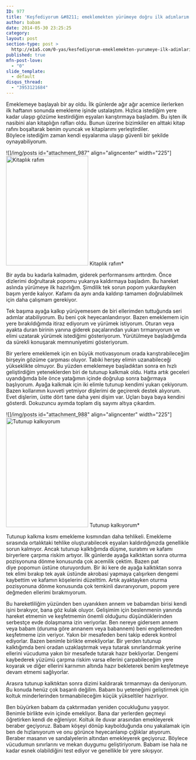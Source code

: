 ```yaml
---
ID: 977
title: 'Keşfediyorum &#8211; emeklemekten yürümeye doğru ilk adımlarım'
author: babam
date: 2014-05-30 23:25:25
category:
layout: post
section-type: post >
  http://e1a5.com/0-yas/kesfediyorum-emeklemekten-yurumeye-ilk-adimlarim/
published: true
mfn-post-love:
  - "0"
slide_template:
  - default
disqus_thread:
  - "3953121684"
---
```

Emeklemeye başlayalı bir ay oldu. İlk günlerde ağır ağır acemice ilerlerken ilk haftanın sonunda emekleme işinde ustalaştım. Hızlıca istediğim yere kadar ulaşıp gözüme kestirdiğim eşyaları karıştırmaya başladım. Bu işten ilk nasibini alan kitaplığın rafları oldu. Bunun üzerine bizimkiler en alttaki kitap rafını boşaltarak benim oyuncak ve kitaplarımı yerleştirdiler. Böylece istediğim zaman kendi eşyalarıma ulaşıp güvenli bir şekilde oynayabiliyorum.

![]/img/posts id="attachment_987" align="aligncenter" width="225"]<a href="http://e1a5.com/wp-content/uploads/2014/05/kitapligim.jpg"><img class="wp-image-987 size-medium" src="http://e1a5.com/wp-content/uploads/2014/05/kitapligim-225x300.jpg" alt="Kitaplık rafım" width="225" height="300" /></a> Kitaplık rafım*

Bir ayda bu kadarla kalmadım, giderek performansımı arttırdım. Önce dizlerimi doğrultarak popomu yukarıya kaldırmaya başladım. Bu hareket aslında yürümeye ilk hazırlığım. Şimdilik tek sorun popom yukardayken başım yerde kalıyor. Kafamı da aynı anda kaldırıp tamamen doğrulabilmek için daha çalışmam gerekiyor.

Tek başıma ayağa kalkıp yürüyemesem de biri ellerimden tuttuğunda seri adımlar atabiliyorum. Bu beni çok heyecanlandırıyor. Bazen emeklemem için yere bırakıldığımda itiraz ediyorum ve yürümek istiyorum. Oturan veya ayakta duran birinin yanına giderek paçalarından yukarı tırmanıyorum ve elimi uzatarak yürümek istediğimi gösteriyorum. Yürütülmeye başladığımda da sürekli konuşarak memnuniyetimi gösteriyorum.

Bir yerlere emeklemek için en büyük motivasyonum orada karıştırabileceğim birşeyin gözüme çarpması oluyor. Tabiki herşey elimin uzanabileceği yükseklikte olmuyor. Bu yüzden emeklemeye başladıktan sonra en hızlı geliştirdiğim yeteneklerden biri de tutunup kalkmak oldu. Hatta artık geceleri uyandığımda bile önce yatağımın içinde doğrulup sonra bağırmaya başlıyorum. Ayağa kalkmak için iki elimle tutunup kendimi yukarı çekiyorum. Bazen kollarımın kuvveti yetmiyor dişlerimi de geçirerek destek alıyorum. Evet dişlerim, üstte dört tane daha yeni dişim var. Uçları baya baya kendini gösterdi. Dokuzuncu ayımda toplam diş sayımı altıya çıkardım.

![]/img/posts id="attachment_988" align="aligncenter" width="225"]<a href="http://e1a5.com/wp-content/uploads/2014/05/tutunup_kalkiyorum.jpg"><img class="wp-image-988 size-medium" src="http://e1a5.com/wp-content/uploads/2014/05/tutunup_kalkiyorum-225x300.jpg" alt="Tutunup kalkıyorum" width="225" height="300" /></a> Tutunup kalkıyorum*

Tutunup kalkma kısmı emekleme kısmından daha tehlikeli. Emekleme sırasında ortalıktaki tehlike oluşturabilecek eşyaları kaldırdığınızda genellikle sorun kalmıyor. Ancak tutunup kalktığımda düşme, suratımı ve kafamı biryerlere çarpma riskim artıyor. İlk günlerde ayağa kalktıktan sonra oturma pozisyonuna dönme konusunda çok acemilik çektim. Bazen pat diye popomun üstüne oturuyordum. Bir iki kere de ayağa kalktıktan sonra tek elimi bırakıp tek ayak üstünde akrobasi yapmaya çalışırken dengemi kaybettim ve kafamın köşelerini düzelttim. Artık ayaktayken oturma pozisyonuna dönme konusunda çok temkinli davranıyorum, popom yere değmeden ellerimi bırakmıyorum.

Bu hareketliliğim yüzünden ben uyanıkken annem ve babamdan birisi kendi işini bırakıyor, bana göz kulak oluyor. Gelişimim için beslenmenin yanında hareket etmemin ve keşfetmemin önemli olduğunu düşündüklerinden serbestçe evde dolaşmama izin veriyorlar. Ben nereye gidersem annem veya babam (duruma göre annanem veya babannem) beni engellemeden keşfetmeme izin veriyor. Yakın bir mesafeden beni takip ederek kontrol ediyorlar. Bazen benimle birlikte emekliyorlar. Bir yerden tutunup kalktığımda beni oradan uzaklaştırmak veya tutarak sınırlandırmak yerine ellerini vücuduma yakın bir mesafede tutarak hazır bekliyorlar. Dengemi kaybederek yüzümü çarpma riskim varsa ellerini çarpabileceğim yere koyarak ve diğer ellerini karnımın altında hazır bekleterek benim keşfetmeye devam etmemi sağlıyorlar.

Arasıra tutunup kalktıktan sonra dizimi kaldırarak tırmanmayı da deniyorum. Bu konuda henüz çok başarılı değilim. Babam bu yeteneğimi geliştirmek için koltuk minderlerinden tırmanabileceğim küçük yükseltiler hazırlıyor.

Ben büyürken babam da çaktırmadan yeniden çocukluğunu yaşıyor. Benimle birlikte evin içinde emekliyor. Bana dar yerlerden geçmeyi öğretirken kendi de eğleniyor. Koltuk ile duvar arasından emekleyerek beraber geçiyoruz. Babam köşeyi dönüp kaybolduğunda onu yakalamak için ben de hızlanıyorum ve onu görünce heyecanlanıp çığlıklar atıyorum. Beraber masanın ve sandalyelerin altından emekleyerek geçiyoruz. Böylece vücudumun sınırlarını ve mekan duygumu geliştiriyorum. Babam ise hala ne kadar esnek olabildiğini test ediyor ve genellikle bir yere sıkışıyor.
